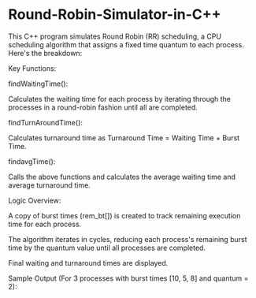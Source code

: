 # Round-Robin-Simulator-in-C++
This C++ program simulates Round Robin (RR) scheduling, a CPU scheduling algorithm that assigns a fixed time quantum to each process. Here's the breakdown:

Key Functions:

findWaitingTime():

Calculates the waiting time for each process by iterating through the processes in a round-robin fashion until all are completed.

findTurnAroundTime():

Calculates turnaround time as Turnaround Time = Waiting Time + Burst Time.

findavgTime():

Calls the above functions and calculates the average waiting time and average turnaround time.

Logic Overview:

A copy of burst times (rem_bt[]) is created to track remaining execution time for each process.

The algorithm iterates in cycles, reducing each process's remaining burst time by the quantum value until all processes are completed.

Final waiting and turnaround times are displayed.

Sample Output (For 3 processes with burst times [10, 5, 8] and quantum = 2):
